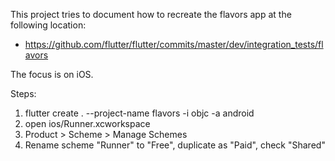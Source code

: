 
This project tries to document how to recreate the flavors app at the
following location:

- https://github.com/flutter/flutter/commits/master/dev/integration_tests/flavors

The focus is on iOS.

Steps:

1. flutter create . --project-name flavors -i objc -a android
2. open ios/Runner.xcworkspace
3. Product > Scheme > Manage Schemes
4. Rename scheme "Runner" to "Free", duplicate as "Paid", check "Shared"

